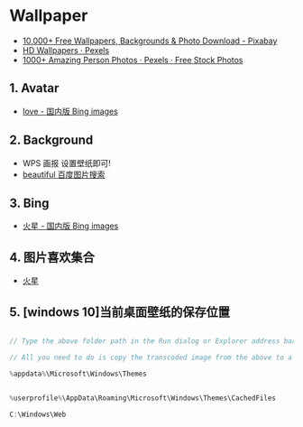 # Wallpaper

- [10,000+ Free Wallpapers, Backgrounds &amp; Photo Download - Pixabay](https://pixabay.com/images/search/wallpaper/)
- [HD Wallpapers · Pexels](https://www.pexels.com/search/HD%20wallpaper/)
- [1000+ Amazing Person Photos · Pexels · Free Stock Photos](https://www.pexels.com/search/person/)

## 1. Avatar

- [love - 国内版 Bing images](https://cn.bing.com/images/search?q=love&qs=n&form=QBIR&sp=-1&pq=love&sc=8-4&cvid=F0A212AA3EFB46EEB35180D81B76BAE3&first=1&scenario=ImageBasicHover)

## 2. Background

- WPS 画报 设置壁纸即可!
- [beautiful 百度图片搜索](https://image.baidu.com/search/index?&z=&tn=baiduimage&word=beautiful&pn=0&ie=utf-8&oe=utf-8&cl=2&lm=-1&fr=&se=&sme=&width=1920&height=1080)

## 3. Bing

- [火星 - 国内版 Bing images](https://cn.bing.com/images/search?q=%E7%81%AB%E6%98%9F&form=wsbs01&ensearch=0&filters=IsConversation:%22True%22+BTEPKey:%22Encyclo_WL_PlanetMars%22&trivia=1&first=1&scenario=ImageBasicHover)

## 4. 图片喜欢集合

- [火星](https://www.bing.com/th/id/ABT822762F3E520CBDC7E5828413DF95D90DFDF4C11BA612CED736BCDD36B262D21?w=600&h=230&c=1&rs=1&qlt=90&pid=InlineBlock)

## 5. [windows 10]当前桌面壁纸的保存位置

```c#

// Type the above folder path in the Run dialog or Explorer address bar to access the location.

// All you need to do is copy the transcoded image from the above to a different location, add the .jpg extension and use it.

%appdata%\Microsoft\Windows\Themes


%userprofile%\AppData\Roaming\Microsoft\Windows\Themes\CachedFiles

C:\Windows\Web
```
